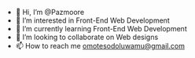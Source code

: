 - 👋 Hi, I’m @Pazmoore
- 👀 I’m interested in Front-End Web Development
- 🌱 I’m currently learning Front-End Web Development
- 💞️ I’m looking to collaborate on Web designs
- 📫 How to reach me omotesodoluwamu@gmail.com

<!---
Pazmoore/Pazmoore is a ✨ special ✨ repository because its `README.md` (this file) appears on your GitHub profile.
You can click the Preview link to take a look at your changes.
--->
